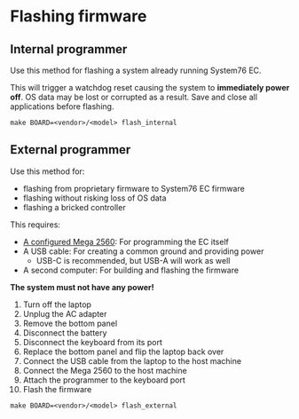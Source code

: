 # Flashing firmware

## Internal programmer

Use this method for flashing a system already running System76 EC.

This will trigger a watchdog reset causing the system to **immediately power
off**. OS data may be lost or corrupted as a result. Save and close all
applications before flashing.

```
make BOARD=<vendor>/<model> flash_internal
```

## External programmer

Use this method for:

- flashing from proprietary firmware to System76 EC firmware
- flashing without risking loss of OS data
- flashing a bricked controller

This requires:

- [A configured Mega 2560](./mega2560.md): For programming the EC itself
- A USB cable: For creating a common ground and providing power
    - USB-C is recommended, but USB-A will work as well
- A second computer: For building and flashing the firmware

**The system must not have any power!**

1. Turn off the laptop
2. Unplug the AC adapter
3. Remove the bottom panel
4. Disconnect the battery
5. Disconnect the keyboard from its port
6. Replace the bottom panel and flip the laptop back over
7. Connect the USB cable from the laptop to the host machine
8. Connect the Mega 2560 to the host machine
9. Attach the programmer to the keyboard port
10. Flash the firmware

```
make BOARD=<vendor>/<model> flash_external
```

